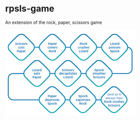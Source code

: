 # rpsls-game

An extension of the rock, paper, scissors game

![the rules](assets/rules.png "The Rules")
